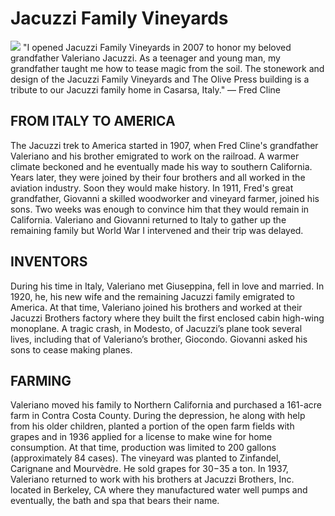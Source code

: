 # Jacuzzi Family Vineyards

![]( jacuzzi.png)
"I opened Jacuzzi Family Vineyards in 2007 to honor my beloved grandfather Valeriano Jacuzzi. As a teenager and young man, my grandfather taught me how to tease magic from the soil. The stonework and design of the Jacuzzi Family Vineyards and The Olive Press building is a tribute to our Jacuzzi family home in Casarsa, Italy." — Fred Cline

## FROM ITALY TO AMERICA
The Jacuzzi trek to America started in 1907, when Fred Cline's grandfather Valeriano and his brother emigrated to work on the railroad. A warmer climate beckoned and he eventually made his way to southern California. Years later, they were joined by their four brothers and all worked in the aviation industry. Soon they would make history. In 1911, Fred's great grandfather, Giovanni a skilled woodworker and vineyard farmer, joined his sons. Two weeks was enough to convince him that they would remain in California. Valeriano and Giovanni returned to Italy to gather up the remaining family but World War I intervened and their trip was delayed.

## INVENTORS
During his time in Italy, Valeriano met Giuseppina, fell in love and married. In 1920, he, his new wife and the remaining Jacuzzi family emigrated to America. At that time, Valeriano joined his brothers and worked at their Jacuzzi Brothers factory where they built the first enclosed cabin high-wing monoplane. A tragic crash, in Modesto, of Jacuzzi’s plane took several lives, including that of Valeriano’s brother, Giocondo. Giovanni asked his sons to cease making planes.

## FARMING
Valeriano moved his family to Northern California and purchased a 161-acre farm in Contra Costa County. During the depression, he along with help from his older children, planted a portion of the open farm fields with grapes and in 1936 applied for a license to make wine for home consumption. At that time, production was limited to 200 gallons (approximately 84 cases). The vineyard was planted to Zinfandel, Carignane and Mourvèdre. He sold grapes for $30-$35 a ton. In 1937, Valeriano returned to work with his brothers at Jacuzzi Brothers, Inc. located in Berkeley, CA where they manufactured water well pumps and eventually, the bath and spa that bears their name.
